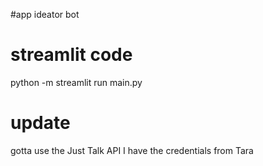 #app ideator bot

# streamlit code

python -m streamlit run main.py


# update
gotta use the Just Talk API 
I have the credentials from Tara

